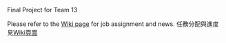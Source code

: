 Final Project for Team 13

Please refer to the [Wiki page](https://code.google.com/p/ee445m-robot-team13/wiki/IntroPage) for job assignment and news.
任務分配與進度見[Wiki頁面](https://code.google.com/p/ee445m-robot-team13/wiki/IntroPage)